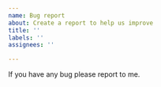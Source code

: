 ```yaml
---
name: Bug report
about: Create a report to help us improve
title: ''
labels: ''
assignees: ''

---
```


If you have any bug please report to me.
